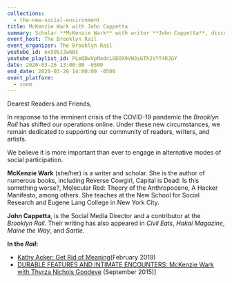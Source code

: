 ```yaml
---
collections:
  - the-new-social-environment
title: McKenzie Wark with John Cappetta
summary: Scholar **McKenzie Wark** with writer **John Cappetta**, discuss creative life in the context of our new social reality.
event_host: The Brooklyn Rail
event_organizer: The Brooklyn Rail
youtube_id: ex59SJJw6Bs
youtube_playlist_id: PLmQDwVpMadcLGDOX9VN3sGTh2VYT4RJGY
date: 2020-03-26 13:00:00 -0500
end_date: 2020-03-26 14:00:00 -0500
event_platform:
  - zoom
---
```

Dearest Readers and Friends,

In response to the imminent crisis of the COVID-19 pandemic the _Brooklyn Rail_ has shifted our operations online. Under these new circumstances, we remain dedicated to supporting our community of readers, writers, and artists.

We believe it is more important than ever to engage in alternative modes of social participation.

**McKenzie Wark**  (she/her) is a writer and scholar. She is the author of numerous books, including Reverse Cowgirl, Capital is Dead: Is this something worse?, Molecular Red: Theory of the Anthropocene, A Hacker Manifesto, among others. She teaches at the New School for Social Research and Eugene Lang College in New York City.

 **John Cappetta**, is the Social Media Director and a contributor at  the _Brooklyn Rail_. Their writing has also appeared in  _Civil Eats_,  _Hakai Magazine_,  _Maine the Way_, and _Sartle_.

**In the _Rail_:**

-   [Kathy Acker: Get Rid of Meaning](https://brooklynrail.org/2019/02/artseen/Kathy-Acker-Get-Rid-of-Meaning)(February 2019)
-   [DURABLE FEATURES AND INTIMATE ENCOUNTERS: McKenzie Wark with Thyrza Nichols Goodeve](https://brooklynrail.org/2015/09/art/mckenzie-wark-with-thyrza-nichols-goodeve) (September 2015)]
